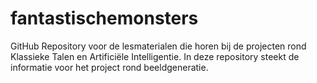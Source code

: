 # fantastischemonsters
GitHub Repository voor de lesmaterialen die horen bij de projecten rond Klassieke Talen en Artificiële Intelligentie. In deze repository steekt de informatie voor het project rond beeldgeneratie. 
